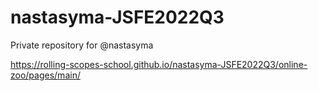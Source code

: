 # nastasyma-JSFE2022Q3
Private repository for @nastasyma  

https://rolling-scopes-school.github.io/nastasyma-JSFE2022Q3/online-zoo/pages/main/
